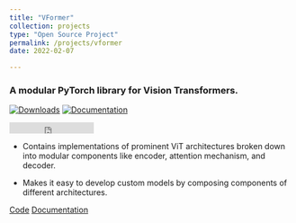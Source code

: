```yaml
---
title: "VFormer"
collection: projects
type: "Open Source Project"
permalink: /projects/vformer
date: 2022-02-07

---
```


### A modular PyTorch library for Vision Transformers.

[![Downloads](https://pepy.tech/badge/vformer)](https://pepy.tech/project/vformer) 
[![Documentation](https://readthedocs.org/projects/vformer/badge/?version=latest)](https://vformer.readthedocs.io/en/latest/?badge=latest)
<iframe src="https://ghbtns.com/github-btn.html?user=sforaidl&repo=vformer&type=star&count=true" frameborder="0" scrolling="0" width="150" height="20" title="GitHub"></iframe>



- Contains implementations of prominent ViT architectures broken down into modular components like encoder, attention mechanism, and decoder.

- Makes it easy to develop custom models by composing components of different architectures.

[Code](https://github.com/sforaidl/vformer) [Documentation](https://vformer.readthedocs.io/)